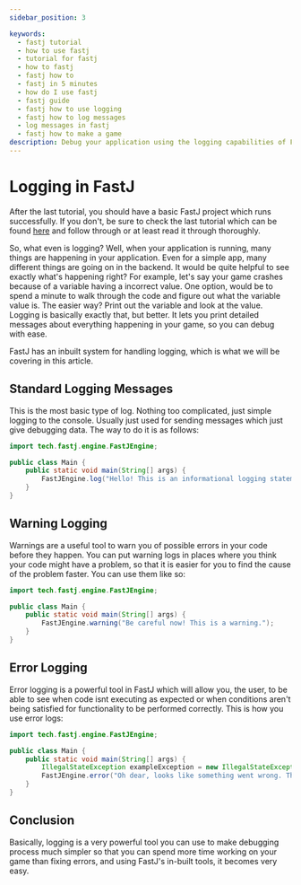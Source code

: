 ```yaml
---
sidebar_position: 3

keywords:
  - fastj tutorial
  - how to use fastj
  - tutorial for fastj
  - how to fastj
  - fastj how to
  - fastj in 5 minutes
  - how do I use fastj
  - fastj guide
  - fastj how to use logging
  - fastj how to log messages
  - log messages in fastj
  - fastj how to make a game
description: Debug your application using the logging capabilities of FastJ!
---
```

  
# Logging in FastJ

After the last tutorial, you should have a basic FastJ project which runs successfully. 
If you don't, be sure to check the last tutorial which can be found [here][FastJ-In-Minutes-Link] and follow through or at least read it through thoroughly.

So, what even is logging? Well, when your application is running, many things are happening in your application. Even for a simple app, many different things are going on
in the backend. It would be quite helpful to see exactly what's happening right? For example, let's say your game crashes because of a variable having a incorrect value.
One option, would be to spend a minute to walk through the code and figure out what the variable value is. The easier way? Print out the variable and look at the value.
Logging is basically exactly that, but better. It lets you print detailed messages about everything happening in your game, so you can debug with ease.

FastJ has an inbuilt system for handling logging, which is what we will be covering in this article.

## Standard Logging Messages
This is the most basic type of log. Nothing too complicated, just simple logging to the console. Usually just used for sending messages
which just give debugging data. The way to do it is as follows:

```java
import tech.fastj.engine.FastJEngine;

public class Main {
    public static void main(String[] args) {
        FastJEngine.log("Hello! This is an informational logging statement.");
    }
}
```

## Warning Logging 
Warnings are a useful tool to warn you of possible errors in your code before they happen. You can put warning logs in places where you think
your code might have a problem, so that it is easier for you to find the cause of the problem faster. You can use them like so:
```java
import tech.fastj.engine.FastJEngine;

public class Main {
    public static void main(String[] args) {
        FastJEngine.warning("Be careful now! This is a warning.");
    }
}
```

## Error Logging
Error logging is a powerful tool in FastJ which will allow you, the user, to be able to see when code isnt executing as expected or when conditions aren't being satisfied for functionality to be performed correctly. This is how you use error logs:
```java
import tech.fastj.engine.FastJEngine;

public class Main {
    public static void main(String[] args) {
        IllegalStateException exampleException = new IllegalStateException("This is an example exception.");
        FastJEngine.error("Oh dear, looks like something went wrong. This is an error message.", exampleException);
    }
}
```


## Conclusion
Basically, logging is a very powerful tool you can use to make debugging process much simpler so that you can spend more time working on your game than fixing errors, and using FastJ's in-built tools, it becomes very easy.

[FastJ-In-Minutes-Link]: /wiki/fastj-basics/fastj-quick-start "Hit the ground running by creating your first FastJ program!"
[HelloFastJ-Example-Link]: https://example.fastj.dev/hellofastj/Main.java "Hello, FastJ! | FastJ Tutorials"
[Engine-Configuration-Tutorial-Link]: /wiki/tutorials/fastj-configuration "Configure FastJEngine's FPS, UPS, initial window size, and more!"
[Discord-Link]: https://discord.gg/FTWsYVSDv6 "Join the FastJ Discord!"
[Examples-Link]: https://example.fastj.dev/ "FastJ Examples"


